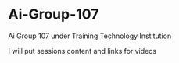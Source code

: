 # Ai-Group-107
Ai Group 107 under Training Technology Institution

I will put sessions content and links for videos
